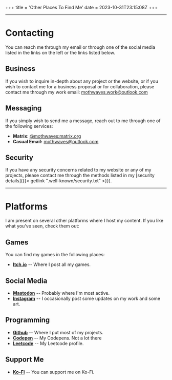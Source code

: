 +++
title = 'Other Places To Find Me'
date = 2023-10-31T23:15:08Z
+++

---

# Contacting

You can reach me through my email or through one of the social media listed in the links on the left or the links listed below.

## Business

If you wish to inquire in-depth about any project or the website, or if you wish to contact me for a business proposal or for collaboration, please contact me through my work email: mothwaves.work@outlook.com

## Messaging

If you simply wish to send me a message, reach out to me through one of the following services:

- **Matrix**: [@mothwaves:matrix.org](https://matrix.to/#/@mothwaves:matrix.org)
- **Casual Email:** [mothwaves@outlook.com](mailto:mothwaves@outlook.com)

## Security

If you have any security concerns related to my website or any of my projects, please contact me through the methods listed in my [security details]({{< getlink ".well-known/security.txt" >}}).

---

# Platforms

I am present on several other platforms where I host my content. If you like what you've seen, check them out:

## Games

You can find my games in the following places:

- **[Itch.io](https://mothwaves.itch.io/)** -- Where I post all my games.

## Social Media

- **[Mastodon](https://mastodon.gamedev.place/@MothWaves)** -- Probably where I'm most active.
- **[Instagram](https://www.instagram.com/waves.in.dreams/)** -- I occasionally post some updates on my work and some art.

## Programming

- **[Github](https://github.com/MothWaves)** -- Where I put most of my projects.
- **[Codepen](https://codepen.io/MothWaves)** -- My Codepens. Not a lot there
- **[Leetcode](https://leetcode.com/mothwaves/)** -- My Leetcode profile.

## Support Me

- **[Ko-Fi](https://ko-fi.com/mothwaves)** -- You can support me on Ko-Fi. 
